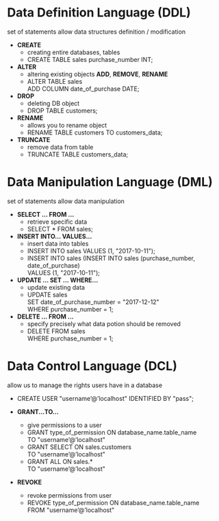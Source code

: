 # Data Definition Language (DDL)

set of statements allow data structures definition / modification

-  **CREATE**
   -  creating entire databases, tables
   -  CREATE TABLE sales purchase_number INT;
-  **ALTER**
   -  altering existing objects **ADD**, **REMOVE**, **RENAME**
   -  ALTER TABLE sales  
      ADD COLUMN date_of_purchase DATE;
-  **DROP**
   -  deleting DB object
   -  DROP TABLE customers;
-  **RENAME**
   -  allows you to rename object
   -  RENAME TABLE customers TO customers_data;
-  **TRUNCATE**
   -  remove data from table
   -  TRUNCATE TABLE customers_data;

# Data Manipulation Language (DML)

set of statements allow data manipulation

-  **SELECT ... FROM ...**
   -  retrieve specific data
   -  SELECT \* FROM sales;
-  **INSERT INTO... VALUES...**
   -  insert data into tables
   -  INSERT INTO sales VALUES (1, "2017-10-11");
   -  INSERT INTO sales (INSERT INTO sales (purchase_number, date_of_purchase)  
      VALUES (1, "2017-10-11");
-  **UPDATE ... SET ... WHERE...**
   -  update existing data
   -  UPDATE sales  
      SET date_of_purchase_number = "2017-12-12"  
      WHERE purchase_number = 1;
-  **DELETE ... FROM ...**
   -  specify precisely what data potion should be removed
   -  DELETE FROM sales  
      WHERE purchase_number = 1;

# Data Control Language (DCL)

allow us to manage the rights users have in a database

-  CREATE USER "username’@’localhost" IDENTIFIED BY "pass";

-  **GRANT...TO...**
   -  give permissions to a user
   -  GRANT type_of_permission ON database_name.table_name  
      TO "username’@’localhost"
   -  GRANT SELECT ON sales.customers  
      TO "username’@’localhost"
   -  GRANT ALL ON sales.\*  
      TO "username’@’localhost"
-  **REVOKE**
   -  revoke permissions from user
   -  REVOKE type_of_permission ON database_name.table_name  
      FROM "username’@’localhost"
